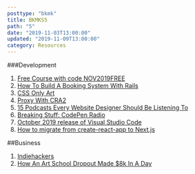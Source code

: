 ```yaml
---
posttype: "bkmk"
title: BKMKS5
path: "5"
date: "2019-11-03T13:00:00"
updated: "2019-11-09T13:00:00"
category: Resources
---
```

###Development
1. [Free Course with code NOV2019FREE](https://www.udemy.com/course/automate/)
1. [How To Build A Booking System With Rails](https://medium.com/@TressaSanders/how-to-build-a-booking-system-with-ruby-on-rails-part-1-d9d57ed94d32)
1. [CSS Only Art](https://diana-adrianne.com/purecss-lace/)
1. [Proxy With CRA2](https://stackoverflow.com/questions/52605997/when-specified-proxy-in-package-json-must-be-a-string)
1. [15 Podcasts Every Website Designer Should Be Listening To](https://line25.com/inspiration/best-web-design-podcasts)
1. [Breaking Stuff: CodePen Radio](https://blog.codepen.io/2019/11/06/243-breaking-stuff/)
1. [October 2019 release of Visual Studio Code](https://code.visualstudio.com/updates/v1_40)
1. [How to migrate from create-react-app to Next.js](https://www.pheuberger.com/convert-create-react-app-to-nextjs/)

##Business
1. [Indiehackers](https://www.indiehackers.com/)
1. [How An Art School Dropout Made $8k In A Day](https://www.youtube.com/watch?v=-JpBRdjffbQ&feature=youtu.be)
